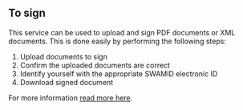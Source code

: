 
## To sign

This service can be used to upload and sign PDF documents or XML documents. This is done easily by performing the following steps:

1. Upload documents to sign
2. Confirm the uploaded documents are correct
3. Identify yourself with the appropriate SWAMID electronic ID
4. Download signed document

For more information [read more here](https://edusign.sunet.se/about).
